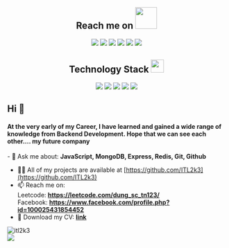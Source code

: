 
<h2 align="center">Reach me on <img src="https://media.giphy.com/media/mGcNjsfWAjY5AEZNw6/giphy.gif" width="50"></h2>
<p align="center">
<img src="https://img.shields.io/badge/-JavaScript-black?style=flat-square&logo=javascript"/>
<img src="https://img.shields.io/badge/-Nodejs-black?style=flat-square&logo=Node.js"/>
<img src="https://img.shields.io/badge/-Expressjs-black?style=flat-square&logo=Express.js"/>
<img src="https://img.shields.io/badge/-MongoDB-black?style=flat-square&logo=mongodb"/>

<img src="https://img.shields.io/badge/-Git-black?style=flat-square&logo=git"/>
<img src="https://img.shields.io/badge/-GitHub-black?style=flat-square&logo=github"/>
</p>

<p align="center">
<h2 align="center">Technology Stack <img src="https://media.giphy.com/media/WUlplcMpOCEmTGBtBW/giphy.gif" width="30"></h2>


<p align="center">
<img src="https://img.shields.io/badge/C-00599C?style=flat-square&logo=c&logoColor=white"/>
<img src="https://img.shields.io/badge/-java-E34A86?style=flat-square&logo=java"/>
<img src="https://img.shields.io/badge/-C++-00599C?style=flat-square&logo=c"/>
<img src="https://img.shields.io/badge/-HTML5-E34F26?style=flat-square&logo=html5&logoColor=white"/>
<img src="https://img.shields.io/badge/-CSS3-1572B6?style=flat-square&logo=css3"/>

</p>

## Hi 👋 
<h4>At the very early of my Career, I have learned and gained a wide range of knowledge from Backend Development. Hope that we can see each other.... my future company </h4>
- 💬 Ask me about: <b>JavaScript, MongoDB, Express, Redis, Git, Github</b>

- 👨‍💻 All of my projects are available at [https://github.com/ITL2k3](https://github.com/ITL2k3) </b>
- 📫 Reach me on:<br>
    Leetcode:  **https://leetcode.com/dung_sc_tn123/** <br>
    Facebook:  **https://www.facebook.com/profile.php?id=100025431854452**
  <br>
- 📄 Download my CV: **[link](https://drive.google.com/file/d/1vPFNS31bxI2jl5BHz9LzSO-xxI1oT0Du/view?usp=sharing)**
    



<p><img align="left" src="https://github-readme-stats.vercel.app/api/top-langs?username=itl2k3&show_icons=true&locale=en&layout=compact" alt="itl2k3" /></p> <br>
<div> 
    <a href="https://visitcount.itsvg.in">
  <img src="https://visitcount.itsvg.in/api?id=ITL2k3&label=Profile%20Views&color=12&icon=5&pretty=false" />
</a>
</div>

